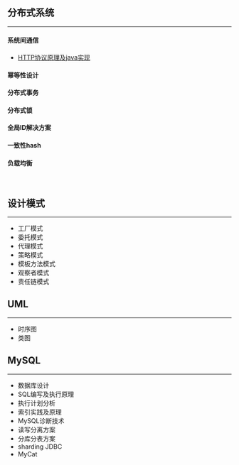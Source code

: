 ## 分布式系统

***

#### 系统间通信

- [HTTP协议原理及java实现](docs/distribute/HTTP协议原理及java实现.md)

#### 幂等性设计

#### 分布式事务

#### 分布式锁

#### 全局ID解决方案

#### 一致性hash

#### 负载均衡

<br>

## 设计模式

***

- 工厂模式
- 委托模式
- 代理模式
- 策略模式
- 模板方法模式
- 观察者模式
- 责任链模式

## UML

***

- 时序图
- 类图

## MySQL

***

- 数据库设计
- SQL编写及执行原理
- 执行计划分析
- 索引实践及原理
- MySQL诊断技术
- 读写分离方案
- 分库分表方案
- sharding JDBC
- MyCat
